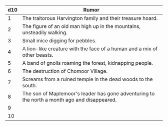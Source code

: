 
| d10 | Rumor                                                                                        |
| --- | -------------------------------------------------------------------------------------------- |
| 1   | The traitorous Harvington family and their treasure hoard.                                   |
| 2   | The figure of an old man high up in the mountains, unsteadily walking.                       |
| 3   | Small mice digging for pebbles.                                                              |
| 4   | A lion-like creature with the face of a human and a mix of other beasts.                     |
| 5   | A band of gnolls roaming the forest, kidnapping people.                                      |
| 6   | The destruction of Chomoor Village.                                                          |
| 7   | Screams from a ruined temple in the dead woods to the south.                                 |
| 8   | The son of Maplemoor's leader has gone adventuring to the north a month ago and disappeared. |
| 9   |                                                                                              |
| 10  |                                                                                              |
